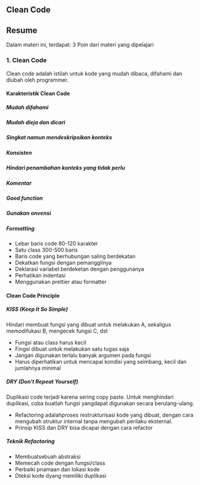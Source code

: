 ## Clean Code

## Resume
Dalam materi ini, terdapat:
3 Poin dari materi yang dipelajari

### 1. Clean Code
Clean code adalah istilah untuk kode yang mudah dibaca, difahami dan diubah oleh programmer.
#### Karakteristik Clean Code 
##### Mudah difahami
##### Mudah dieja dan dicari
##### Singkat namun mendeskripsikan konteks
##### Konsisten
##### Hindari penambahan konteks yang tidak perlu
##### Komentar
##### Good function
##### Gunakan onvensi
##### Formatting
- Lebar baris code 80-120 karakter 
- Satu class 300-500 baris
- Baris code yang berhubungan saling berdekatan
- Dekatkan fungsi dengan pemanggilnya
- Deklarasi variabel berdeketan dengan penggunanya
- Perhatikan indentasi
- Menggunakan prettier atau formatter

#### Clean Code Principle
##### KISS (Keep It So Simple)
Hindari membuat fungsi yang dibuat untuk melakukan A, sekaligus memodifukasi B, mengecek fungsi C, dst
- Fungsi atau class harus kecil
- Fingsi dibuat untuk melakukan satu tugas saja
- Jangan digunakan terlalu banyak argumen pada fungsi
- Harus diperhatikan untuk mencapai kondisi yang seimbang, kecil dan jumlahnya minimal
##### DRY (Don't Repeat Yourself)
Duplikasi code terjadi karena sering copy paste. Untuk menghindari duplikasi, coba buatlah fungsi yangdapat digunakan secara berulang-ulang.
- Refactoring adalahproses restrukturisasi kode yang dibuat, dengan cara mengubah struktur internal tanpa mengubah perilaku eksternal. 
- Prinsip KISS dan DRY bisa dicapai dengan cara refactor
##### Teknik Refactoring
- Membuatsebuah abstraksi
- Memecah code dengan fungsi/class
- Perbaiki pnamaan dan lokasi kode
- Dteksi kode dyang memiliki duplikasi
